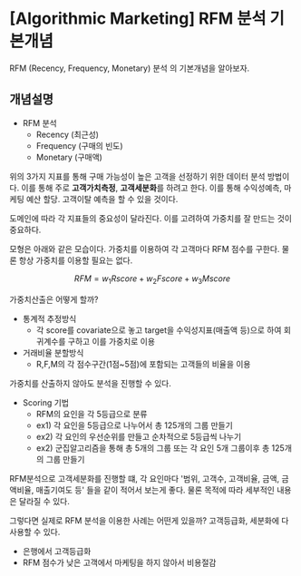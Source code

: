 # [Algorithmic Marketing] RFM 분석 기본개념


RFM (Recency, Frequency, Monetary) 분석 의 기본개념을 알아보자.

<!--more-->
## 개념설명
- RFM 분석
    - Recency (최근성)
    - Frequency (구매의 빈도)
    - Monetary (구매액)

위의 3가지 지표를 통해 구매 가능성이 높은 고객을 선정하기 위한 데이터 분석 방법이다. 이를 통해 주로 **고객가치측정**, **고객세분화**를 하려고 한다. 이를 통해 수익성예측, 마케팅 예산 할당. 고객이탈 예측을 할 수 있을 것이다.

도메인에 따라 각 지표들의 중요성이 달라진다. 이를 고려하여 가중치를 잘 만드는 것이 중요하다.

모형은 아래와 같은 모습이다. 가중치를 이용하여 각 고객마다 RFM 점수를 구한다. 물론 항상 가중치를 이용할 필요는 없다.

$$RFM = w_1 Rscore + w_2 Fscore + w_3 Mscore$$

가중치산출은 어떻게 할까?
- 통계적 추정방식
    - 각 score를 covariate으로 놓고 target을 수익성지표(매출액 등)으로 하여 회귀계수를 구하고 이를 가중치로 이용
- 거래비율 분할방식
    - R,F,M의 각 점수구간(1점~5점)에 포함되는 고객들의 비율을 이용

가중치를 산출하지 않아도 분석을 진행할 수 있다.
- Scoring 기법
    - RFM의 요인을 각 5등급으로 분류
    - ex1) 각 요인을 5등급으로 나누어서 총 125개의 그룹 만들기
    - ex2) 각 요인의 우선순위를 만들고 순차적으로 5등급씩 나누기
    - ex2) 군집알고리즘을 통해 총 5개의 그룹 또는 각 요인 5개 그룹이후 총 125개의 그룹 만들기

RFM분석으로 고객세분화를 진행할 떄, 각 요인마다 '범위, 고객수, 고객비율, 금액, 금액비율, 매출기여도 등' 들을 같이 적어서 보는게 좋다. 물론 목적에 따라 세부적인 내용은 달라질 수 있다.

그렇다면 실제로 RFM 분석을 이용한 사례는 어떤게 있을까? 고객등급화, 세분화에 다 사용할 수 있다.
- 은행에서 고객등급화
- RFM 점수가 낮은 고객에서 마케팅을 하지 않아서 비용절감
